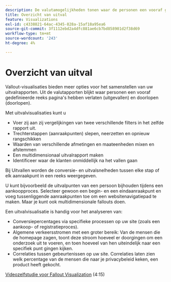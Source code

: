 ```yaml
---
description: De valutamogelijkheden tonen waar de personen een vooraf gedefinieerde reeks pagina's hebben verlaten (uitgevallen) en doorlopen (doorheen zijn gevallen).
title: Overzicht van uitval
feature: Visualizations
exl-id: c4338821-64ac-4345-828a-15af18a95ea6
source-git-commit: 3f1112ebd2a4dfc881ae6cb7bd858901d2f38d69
workflow-type: tm+mt
source-wordcount: '243'
ht-degree: 4%

---
```


# Overzicht van uitval

Vallout-visualisaties bieden meer opties voor het samenstellen van uw uitvalrapporten. Uit de valutapporten blijkt waar personen een vooraf gedefinieerde reeks pagina&#39;s hebben verlaten (uitgevallen) en doorlopen (doorlopen).

Met uitvalvisualisaties kunt u

* Voer zij aan zij vergelijkingen van twee verschillende filters in het zelfde rapport uit.
* Trechterstappen (aanraakpunten) slepen, neerzetten en opnieuw rangschikken
* Waarden van verschillende afmetingen en maateenheden mixen en afstemmen
* Een multidimensionaal uitvalrapport maken
* Identificeer waar de klanten onmiddellijk na het vallen gaan

Bij Uitvallen worden de conversie- en uitvalsnelheden tussen elke stap of elk aanraakpunt in een reeks weergegeven.

U kunt bijvoorbeeld de uitvalpunten van een persoon bijhouden tijdens een aankoopproces. Selecteer gewoon een begin- en een eindaanraakpunt en voeg tussenliggende aanraakpunten toe om een websitenavigatiepad te maken. Maar je kunt ook multidimensionale fallouts doen.

Een uitvalvisualisatie is handig voor het analyseren van:

* Conversiepercentages via specifieke processen op uw site (zoals een aankoop- of registratieproces).
* Algemene verkeersstromen met een groter bereik: Van de mensen die de homepage zagen, toont deze stroom hoeveel er doorgingen om een onderzoek uit te voeren, en toen hoeveel van hen uiteindelijk naar een specifiek punt gingen kijken.
* Correlaties tussen gebeurtenissen op uw site. Correlaties laten zien welk percentage van de mensen die naar je privacybeleid keken, een product heeft gekocht.

[Videozelfstudie voor Fallout Visualization](https://experienceleague.adobe.com/docs/analytics-learn/tutorials/analysis-workspace/analyzing-customer-journeys/fallout-visualization.html) (4:15)

